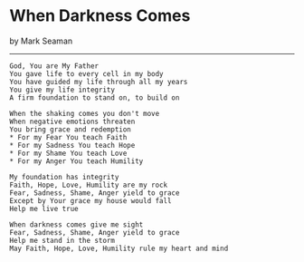 # When Darkness Comes
by Mark Seaman

---

    God, You are My Father
    You gave life to every cell in my body
    You have guided my life through all my years
    You give my life integrity 
    A firm foundation to stand on, to build on

    When the shaking comes you don't move
    When negative emotions threaten
    You bring grace and redemption
    * For my Fear You teach Faith
    * For my Sadness You teach Hope
    * For my Shame You teach Love
    * For my Anger You teach Humility

    My foundation has integrity
    Faith, Hope, Love, Humility are my rock
    Fear, Sadness, Shame, Anger yield to grace
    Except by Your grace my house would fall
    Help me live true

    When darkness comes give me sight
    Fear, Sadness, Shame, Anger yield to grace
    Help me stand in the storm
    May Faith, Hope, Love, Humility rule my heart and mind
